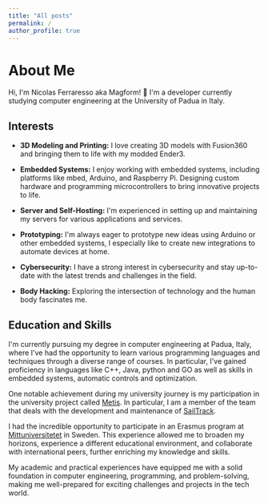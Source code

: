 ```yaml
---
title: "All posts"
permalink: /
author_profile: true
---
```


# About Me

Hi, I'm Nicolas Ferraresso aka Magform! 👋 I'm a developer currently studying computer engineering at the University of Padua in Italy.

## Interests

- **3D Modeling and Printing:** I love creating 3D models with Fusion360 and bringing them to life with my modded Ender3.

- **Embedded Systems:** I enjoy working with embedded systems, including platforms like mbed, Arduino, and Raspberry Pi. Designing custom hardware and programming microcontrollers to bring innovative projects to life.

- **Server and Self-Hosting:** I'm experienced in setting up and maintaining my servers for various applications and services.

- **Prototyping:** I'm always eager to prototype new ideas using Arduino or other embedded systems, I especially like to create new integrations to automate devices at home.

- **Cybersecurity:** I have a strong interest in cybersecurity and stay up-to-date with the latest trends and challenges in the field.

- **Body Hacking:** Exploring the intersection of technology and the human body fascinates me.

## Education and Skills

I'm currently pursuing my degree in computer engineering at Padua, Italy, where I've had the opportunity to learn various programming languages and techniques through a diverse range of courses. In particular, I've gained proficiency in languages like C++, Java, python and GO as well as skills in embedded systems, automatic controls and optimization.

One notable achievement during my university journey is my participation in the university project called [Metis](http://metisvela.dii.unipd.it/). In particular, I am a member of the team that deals with the development and maintenance of [SailTrack](https://github.com/metis-vela-unipd).

I had the incredible opportunity to participate in an Erasmus program at [Mittuniversitetet](https://www.miun.se/en/) in Sweden. This experience allowed me to broaden my horizons, experience a different educational environment, and collaborate with international peers, further enriching my knowledge and skills.

My academic and practical experiences have equipped me with a solid foundation in computer engineering, programming, and problem-solving, making me well-prepared for exciting challenges and projects in the tech world.
